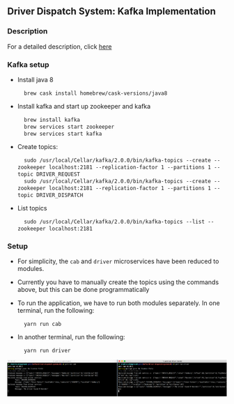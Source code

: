 ## Driver Dispatch System: Kafka Implementation

### Description
For a detailed description, click [here](https://docs.google.com/document/d/1RM8zvoXEO2cDK-3hQD18rymm81boOahkdFB_lpI_X8A/edit?usp=sharing)

### Kafka setup

- Install java 8

        brew cask install homebrew/cask-versions/java8

- Install kafka and start up zookeeper and kafka

        brew install kafka
        brew services start zookeeper
        brew services start kafka

- Create topics:

        sudo /usr/local/Cellar/kafka/2.0.0/bin/kafka-topics --create --zookeeper localhost:2181 --replication-factor 1 --partitions 1 --topic DRIVER_REQUEST
        sudo /usr/local/Cellar/kafka/2.0.0/bin/kafka-topics --create --zookeeper localhost:2181 --replication-factor 1 --partitions 1 --topic DRIVER_DISPATCH

- List topics
        
        sudo /usr/local/Cellar/kafka/2.0.0/bin/kafka-topics --list --zookeeper localhost:2181

### Setup

- For simplicity, the `cab` and `driver` microservices have been reduced to modules.
- Currently you have to manually create the topics using the commands above, but this can be done programmatically
- To run the application, we have to run both modules separately. In one terminal, run the following:

        yarn run cab

- In another terminal, run the following:

        yarn run driver


![terminals](terminals.png)

